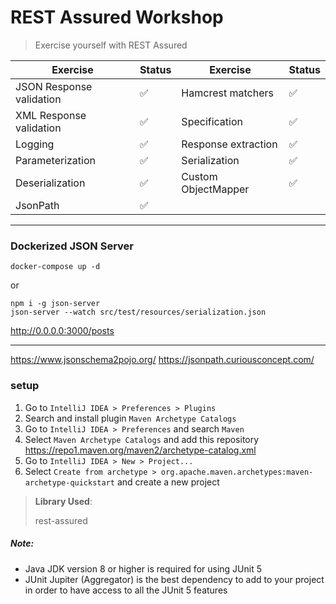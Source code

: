 # REST Assured Workshop
> Exercise yourself with REST Assured

| Exercise       | Status             | Exercise       | Status             |
| -------------- | ---------          | -------------- | ---------          |
| JSON Response validation        | :white_check_mark: | Hamcrest matchers        | :white_check_mark: |
| XML Response validation        | :white_check_mark: | Specification        | :white_check_mark: |
| Logging        | :white_check_mark: | Response extraction        | :white_check_mark: |
| Parameterization        | :white_check_mark: | Serialization        | :white_check_mark: |
| Deserialization        | :white_check_mark: | Custom ObjectMapper        | :white_check_mark: |
| JsonPath        | :white_check_mark: |
___

### Dockerized JSON Server
```shell
docker-compose up -d
```
or
```shell
npm i -g json-server
json-server --watch src/test/resources/serialization.json
```
http://0.0.0.0:3000/posts

---

https://www.jsonschema2pojo.org/
https://jsonpath.curiousconcept.com/


### setup
1. Go to `IntelliJ IDEA > Preferences > Plugins`
2. Search and install plugin `Maven Archetype Catalogs`
3. Go to `IntelliJ IDEA > Preferences` and search `Maven`
4. Select `Maven Archetype Catalogs` and add this repository https://repo1.maven.org/maven2/archetype-catalog.xml
5. Go to `IntelliJ IDEA > New > Project...`
6. Select `Create from archetype > org.apache.maven.archetypes:maven-archetype-quickstart` and create a new project

> **Library Used**:
>
> rest-assured

##### Note:
- Java JDK version 8 or higher is required for using JUnit 5
- JUnit Jupiter (Aggregator) is the best dependency to add to your project in order to have access to all the JUnit 5 features